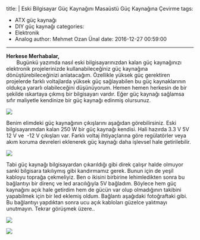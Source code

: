 title: |
  Eski Bilgisayar Güç Kaynağını Masaüstü Güç Kaynağına Çevirme
tags:
  - ATX güç kaynağı
  - DIY güç kaynağı
categories:
  - Elektronik
  - Analog
author: Mehmet Ozan Ünal
date: 2016-12-27 00:59:00
---
**Herkese Merhabalar,**  
       Bugünkü yazımda nasıl eski bilgisayarınızdan kalan güç kaynağınızı elektronik projelerinizde kullanabileceğiniz güç kaynağına dönüştürebileceğinizi anlatacağım. Özellikle yüksek güç gerektiren projelerde farklı voltajlarda yüksek güç sağlayabilen bu güç kaynaklarının oldukça yararlı olabileceğini düşünüyorum. Hemen hemen herkesin de bir şekilde ıskartaya çıkmış bir bilgisayarı vardır. Eğer güç kaynağı sağlamsa sıfır maliyetle kendinize bir güç kaynağı edinmiş olursunuz.  

![](https://2.bp.blogspot.com/-EXt6RrgC7lg/WGAUWvxMZ9I/AAAAAAAAfKQ/FDJd61MfgYAZ4pKE_46vAyzQHT_AN6evgCKgB/s720/IMG_20161224_190300.jpg)

<!-- more -->

Benim elimdeki güç kaynağının çıkışlarını aşağıdan görebilirsiniz. Eski bilgisayarımdan kalan 250 W bir güç kaynağı kendisi. Hali hazırda 3.3 V 5V 12 V ve  -12 V çıkışları var. Farklı voltaj ihtiyaçlarına göre regülatörler veya akım koruma devreleri eklenerek güç kaynağı daha işlevsel hale getirilebilir.

![](https://2.bp.blogspot.com/-XkCiwpfgXaA/WGAUWgIFRRI/AAAAAAAAfKQ/XEQqTzvaLNoKRyXRKR4PyOIGomALgGJbQCKgB/s720/IMG_20161224_190231.jpg)

Tabi güç kaynağı bilgisayardan çıkarıldığı gibi direk çalışır halde olmuyor sanki bilgisara takılıymış gibi kandırmamız gerek. Bunun için de yeşil kabloyu toprağa çekmeliyiz. Ben o ikisini birbirine lehimledikten sonra bu bağlantıyı bir direnç ve led aracılığıyla 5V bağladım. Böylece hem güç kaynağını açık hale getirdim hem de gücün var olup olmadığının takibini yapabilmek için bir led eklemiş oldum. Bağlantı aşağıdaki fotoğraftaki gibi. Bu bağlantıyı yapdıktan sonra ucu açık kabloları güzelce yalıtmayı unutmayın. Tekrar görüşmek üzere..

![](https://1.bp.blogspot.com/-CxuURNQUZSE/WGAUWqKkviI/AAAAAAAAfKQ/vFF6iccmaqstUWSnpZdGOm5VoJ-SIllbQCKgB/s720/IMG_20161224_190408.jpg)

![](https://4.bp.blogspot.com/-ZgbT9G1Gz8c/WGAUWj_86BI/AAAAAAAAfKQ/HXIdOjW3s0QovuN9WnK6ELQH2Yg-34tgQCKgB/s720/IMG_20161225_003142.jpg)